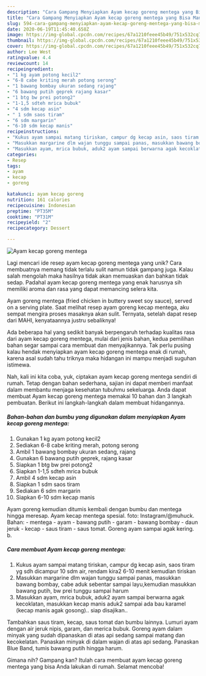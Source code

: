 ```yaml
---
description: "Cara Gampang Menyiapkan Ayam kecap goreng mentega yang Bisa Manjain Lidah"
title: "Cara Gampang Menyiapkan Ayam kecap goreng mentega yang Bisa Manjain Lidah"
slug: 594-cara-gampang-menyiapkan-ayam-kecap-goreng-mentega-yang-bisa-manjain-lidah
date: 2020-06-19T11:45:40.658Z
image: https://img-global.cpcdn.com/recipes/67a1210feee45b49/751x532cq70/ayam-kecap-goreng-mentega-foto-resep-utama.jpg
thumbnail: https://img-global.cpcdn.com/recipes/67a1210feee45b49/751x532cq70/ayam-kecap-goreng-mentega-foto-resep-utama.jpg
cover: https://img-global.cpcdn.com/recipes/67a1210feee45b49/751x532cq70/ayam-kecap-goreng-mentega-foto-resep-utama.jpg
author: Lee West
ratingvalue: 4.4
reviewcount: 14
recipeingredient:
- "1 kg ayam potong kecil2"
- "6-8 cabe kriting merah potong serong"
- "1 bawang bombay ukuran sedang rajang"
- "6 bawang putih geprek rajang kasar"
- "1 btg bw prei potong2"
- "1-1,5 sdteh mrica bubuk"
- "4 sdm kecap asin"
- " 1 sdm saos tiram"
- "6 sdm margarin"
- "6-10 sdm kecap manis"
recipeinstructions:
- "Kukus ayam sampai matang tiriskan, campur dg kecap asin, saos tiram yg sdh dicampur 10 sdm air, rendam kira2 6-10 menit kemudian tiriskan"
- "Masukkan margarine dlm wajan tunggu sampai panas, masukkan bawang bombay, cabe aduk sebentar sampai layu,kemudian masukkan bawang putih, bw prei tunggu sampai harum"
- "Masukkan ayam, mrica bubuk, aduk2 ayam sampai berwarna agak kecoklatan, masukkan kecap manis aduk2 sampai ada bau karamel (kecap manis agak gosong).. siap disajikan.."
categories:
- Resep
tags:
- ayam
- kecap
- goreng

katakunci: ayam kecap goreng 
nutrition: 161 calories
recipecuisine: Indonesian
preptime: "PT35M"
cooktime: "PT31M"
recipeyield: "2"
recipecategory: Dessert

---
```



![Ayam kecap goreng mentega](https://img-global.cpcdn.com/recipes/67a1210feee45b49/751x532cq70/ayam-kecap-goreng-mentega-foto-resep-utama.jpg)

Lagi mencari ide resep ayam kecap goreng mentega yang unik? Cara membuatnya memang tidak terlalu sulit namun tidak gampang juga. Kalau salah mengolah maka hasilnya tidak akan memuaskan dan bahkan tidak sedap. Padahal ayam kecap goreng mentega yang enak harusnya sih memiliki aroma dan rasa yang dapat memancing selera kita.

Ayam goreng mentega (fried chicken in buttery sweet soy sauce), served on a serving plate. Saat melihat resep ayam goreng kecap mentega, aku sempat mengira proses masaknya akan sulit. Ternyata, setelah dapat resep dari MAHI, kenyataannya justru sebaliknya!

Ada beberapa hal yang sedikit banyak berpengaruh terhadap kualitas rasa dari ayam kecap goreng mentega, mulai dari jenis bahan, kedua pemilihan bahan segar sampai cara membuat dan menyajikannya. Tak perlu pusing kalau hendak menyiapkan ayam kecap goreng mentega enak di rumah, karena asal sudah tahu triknya maka hidangan ini mampu menjadi suguhan istimewa.


Nah, kali ini kita coba, yuk, ciptakan ayam kecap goreng mentega sendiri di rumah. Tetap dengan bahan sederhana, sajian ini dapat memberi manfaat dalam membantu menjaga kesehatan tubuhmu sekeluarga. Anda dapat membuat Ayam kecap goreng mentega memakai 10 bahan dan 3 langkah pembuatan. Berikut ini langkah-langkah dalam membuat hidangannya.

<!--inarticleads1-->

##### Bahan-bahan dan bumbu yang digunakan dalam menyiapkan Ayam kecap goreng mentega:

1. Gunakan 1 kg ayam potong kecil2
1. Sediakan 6-8 cabe kriting merah, potong serong
1. Ambil 1 bawang bombay ukuran sedang, rajang
1. Gunakan 6 bawang putih geprek, rajang kasar
1. Siapkan 1 btg bw prei potong2
1. Siapkan 1-1,5 sdteh mrica bubuk
1. Ambil 4 sdm kecap asin
1. Siapkan  1 sdm saos tiram
1. Sediakan 6 sdm margarin
1. Siapkan 6-10 sdm kecap manis


Ayam goreng kemudian ditumis kembali dengan bumbu dan mentega hingga meresap. Ayam kecap mentega spesial. foto: Instagram/@muhuck. Bahan: - mentega - ayam - bawang putih - garam - bawang bombay - daun jeruk - kecap - saus tiram - saus tomat. Goreng ayam sampai agak kering. b. 

<!--inarticleads2-->

##### Cara membuat Ayam kecap goreng mentega:

1. Kukus ayam sampai matang tiriskan, campur dg kecap asin, saos tiram yg sdh dicampur 10 sdm air, rendam kira2 6-10 menit kemudian tiriskan
1. Masukkan margarine dlm wajan tunggu sampai panas, masukkan bawang bombay, cabe aduk sebentar sampai layu,kemudian masukkan bawang putih, bw prei tunggu sampai harum
1. Masukkan ayam, mrica bubuk, aduk2 ayam sampai berwarna agak kecoklatan, masukkan kecap manis aduk2 sampai ada bau karamel (kecap manis agak gosong).. siap disajikan..


Tambahkan saus tiram, kecap, saus tomat dan bumbu lainnya. Lumuri ayam dengan air jeruk nipis, garam, dan merica bubuk. Goreng ayam dalam minyak yang sudah dipanaskan di atas api sedang sampai matang dan kecokelatan. Panaskan minyak di dalam wajan di atas api sedang. Panaskan Blue Band, tumis bawang putih hingga harum. 

Gimana nih? Gampang kan? Itulah cara membuat ayam kecap goreng mentega yang bisa Anda lakukan di rumah. Selamat mencoba!
